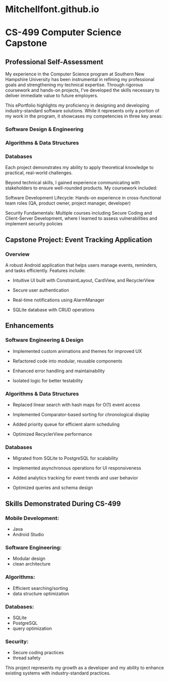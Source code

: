 # Mitchellfont.github.io
# CS-499 Computer Science Capstone
## Professional Self-Assessment
My experience in the Computer Science program at Southern New Hampshire University has been instrumental in refining my professional goals and strengthening my technical expertise. Through rigorous coursework and hands-on projects, I've developed the skills necessary to deliver immediate value to future employers.

This ePortfolio highlights my proficiency in designing and developing industry-standard software solutions. While it represents only a portion of my work in the program, it showcases my competencies in three key areas:

### Software Design & Engineering

### Algorithms & Data Structures

### Databases

Each project demonstrates my ability to apply theoretical knowledge to practical, real-world challenges.

Beyond technical skills, I gained experience communicating with stakeholders to ensure well-rounded products. My coursework included:

Software Development Lifecycle: Hands-on experience in cross-functional team roles (QA, product owner, project manager, developer)

Security Fundamentals: Multiple courses including Secure Coding and Client-Server Development, where I learned to assess vulnerabilities and implement security policies

## Capstone Project: Event Tracking Application
### Overview
A robust Android application that helps users manage events, reminders, and tasks efficiently. Features include:

- Intuitive UI built with ConstraintLayout, CardView, and RecyclerView

- Secure user authentication

- Real-time notifications using AlarmManager

- SQLite database with CRUD operations

## Enhancements
### Software Engineering & Design
- Implemented custom animations and themes for improved UX

- Refactored code into modular, reusable components

- Enhanced error handling and maintainability

- Isolated logic for better testability

### Algorithms & Data Structures
- Replaced linear search with hash maps for O(1) event access

- Implemented Comparator-based sorting for chronological display

- Added priority queue for efficient alarm scheduling

- Optimized RecyclerView performance

### Databases
- Migrated from SQLite to PostgreSQL for scalability

- Implemented asynchronous operations for UI responsiveness

- Added analytics tracking for event trends and user behavior

- Optimized queries and schema design

## Skills Demonstrated During CS-499
### Mobile Development:
- Java
- Android Studio

### Software Engineering:
- Modular design
- clean architecture

### Algorithms:
- Efficient searching/sorting
- data structure optimization

### Databases: 
- SQLite
- PostgreSQL
- query optimization

### Security: 
- Secure coding practices
- thread safety

This project represents my growth as a developer and my ability to enhance existing systems with industry-standard practices.
